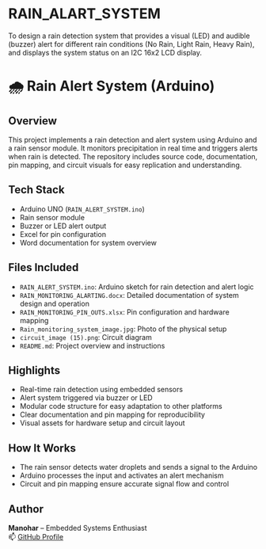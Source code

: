 # RAIN_ALART_SYSTEM
To design a rain detection system that provides a visual (LED) and audible (buzzer) alert for different rain conditions (No Rain, Light Rain, Heavy Rain), and displays the system status on an I2C 16x2 LCD display.
# 🌧️ Rain Alert System (Arduino)

## Overview
This project implements a rain detection and alert system using Arduino and a rain sensor module. It monitors precipitation in real time and triggers alerts when rain is detected. The repository includes source code, documentation, pin mapping, and circuit visuals for easy replication and understanding.

## Tech Stack
- Arduino UNO (`RAIN_ALERT_SYSTEM.ino`)
- Rain sensor module
- Buzzer or LED alert output
- Excel for pin configuration
- Word documentation for system overview

## Files Included
- `RAIN_ALERT_SYSTEM.ino`: Arduino sketch for rain detection and alert logic
- `RAIN_MONITORING_ALARTING.docx`: Detailed documentation of system design and operation
- `RAIN_MONITORING_PIN_OUTS.xlsx`: Pin configuration and hardware mapping
- `Rain_monitoring_system_image.jpg`: Photo of the physical setup
- `circuit_image (15).png`: Circuit diagram
- `README.md`: Project overview and instructions

## Highlights
- Real-time rain detection using embedded sensors
- Alert system triggered via buzzer or LED
- Modular code structure for easy adaptation to other platforms
- Clear documentation and pin mapping for reproducibility
- Visual assets for hardware setup and circuit layout

## How It Works
- The rain sensor detects water droplets and sends a signal to the Arduino
- Arduino processes the input and activates an alert mechanism
- Circuit and pin mapping ensure accurate signal flow and control

## Author
**Manohar** – Embedded Systems Enthusiast  
📫 [GitHub Profile](https://github.com/manohar146)
